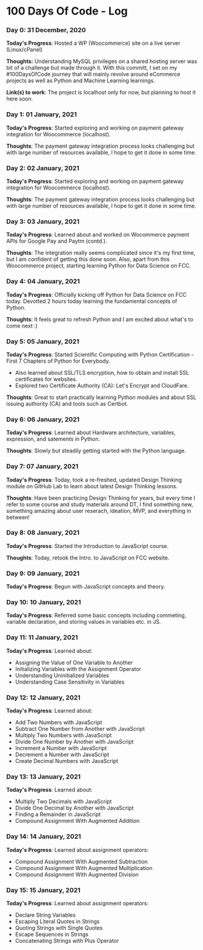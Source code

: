 # 100 Days Of Code - Log

### Day 0: 31 December, 2020

**Today's Progress**: Hosted a WP (Woocommerce) site on a live server (Linux/cPanel)

**Thoughts:** Understanding MySQL privileges on a shared hosting server was bit of a challenge but made through it. With this committ, I set on my #100DaysOfCode journey that will mainly revolve around eCommerce projects as well as Python and Machine Learning learnings.

**Link(s) to work**: The project is localhost only for now, but planning to host it here soon.

### Day 1: 01 January, 2021

**Today's Progress**: Started exploring and working on payment gateway integration for Woocommerce (localhost).

**Thoughts**: The payment gateway integration process looks challenging but with large number of resources available, I hope to get it done in some time.

### Day 2: 02 January, 2021
**Today's Progress**: Started exploring and working on payment gateway integration for Woocommerce (localhost).

**Thoughts**: The payment gateway integration process looks challenging but with large number of resources available, I hope to get it done in some time.

### Day 3: 03 January, 2021
**Today's Progress**: Learned about and worked on Wocommerce payment APIs for Google Pay and Paytm (contd.).

**Thoughts**: The integration really seems complicated since it's my first time, but I am confident of getting this done soon. Also, apart from this Woocommerce project, starting learning Python for Data Science on FCC.


### Day 4: 04 January, 2021
**Today's Progress**: Officially kicking off Python for Data Science on FCC today. Devotted 2 hours today learning the fundamental concepts of Python.

**Thoughts**: It feels great to refresh Python and I am excited about what's to come next :)

### Day 5: 05 January, 2021
**Today's Progress**: Started Scientific Computing with Python Certification - First 7 Chapters of Python for Everybody.
- Also learned about SSL/TLS encryption, how to obtain and install SSL certificates for websites.
- Explored two Certificate Authority (CA): Let's Encrypt and CloudFare.

**Thoughts**: Great to start practically learning Python modules and about SSL issuing authority (CA) and tools such as Certbot.

### Day 6: 06 January, 2021
**Today's Progress**: Learned about Hardware architecture, variables, expression, and satements in Python.

**Thoughts**: Slowly but steadily getting started with the Python language.

### Day 7: 07 January, 2021
**Today's Progress**: Today, took a re-freshed, updated Design Thinking module on GitHub Lab to learn about latest Design Thinking lessons.

**Thoughts**: Have been practicing Design Thinking for years, but every time I refer to some course and study materials around DT, I find something new, something amazing about user reserach, ideation, MVP, and everything in between! 

### Day 8: 08 January, 2021
**Today's Progress**: Started the  Introduction to JavaScript course.

**Thoughts**: Today, retook the Intro. to JavaScript on FCC website. 

### Day 9: 09 January, 2021
**Today's Progress**: Begun with JavaScript concepts and theory.

### Day 10: 10 January, 2021
**Today's Progress**: Referred some basic concepts including commeting, variable declaration, and storing values in variables etc. in JS.

### Day 11: 11 January, 2021
**Today's Progress**: Learned about:

- Assigning the Value of One Variable to Another
- Initializing Variables with the Assignment Operator
- Understanding Uninitialized Variables
- Understanding Case Sensitivity in Variables

### Day 12: 12 January, 2021
**Today's Progress**: Learned about:

- Add Two Numbers with JavaScript
- Subtract One Number from Another with JavaScript
- Multiply Two Numbers with JavaScript
- Divide One Number by Another with JavaScript
- Increment a Number with JavaScript
- Decrement a Number with JavaScript
- Create Decimal Numbers with JavaScript

### Day 13: 13 January, 2021
**Today's Progress**: Learned about:

- Multiply Two Decimals with JavaScript
- Divide One Decimal by Another with JavaScript
- Finding a Remainder in JavaScript
- Compound Assignment With Augmented Addition
 
 ### Day 14: 14 January, 2021
**Today's Progress**: Learned about assignment operators:

- Compound Assignment With Augmented Subtraction
- Compound Assignment With Augmented Multiplication
- Compound Assignment With Augmented Division

### Day 15: 15 January, 2021
**Today's Progress**: Learned about assignment operators:

- Declare String Variables
- Escaping Literal Quotes in Strings
- Quoting Strings with Single Quotes
- Escape Sequences in Strings
- Concatenating Strings with Plus Operator
